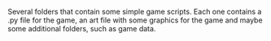 Several folders that contain some simple game scripts.
Each one contains a .py file for the game, an art file with some graphics for the game and maybe some additional folders, such as game data. 
